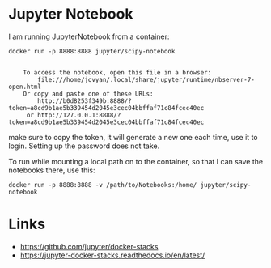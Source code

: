 # Jupyter Notebook

I am running JupyterNotebook from a container: 
```
docker run -p 8888:8888 jupyter/scipy-notebook


    To access the notebook, open this file in a browser:
        file:///home/jovyan/.local/share/jupyter/runtime/nbserver-7-open.html
    Or copy and paste one of these URLs:
        http://b0d8253f349b:8888/?token=a8cd9b1ae5b339454d2045e3cec04bbffaf71c84fcec40ec
     or http://127.0.0.1:8888/?token=a8cd9b1ae5b339454d2045e3cec04bbffaf71c84fcec40ec

```
make sure to copy the token, it will generate a new one each time, use it to login. Setting up the password does not take.

To run while mounting a local path on to the container, so that I can save the notebooks there, use this:

```
docker run -p 8888:8888 -v /path/to/Notebooks:/home/ jupyter/scipy-notebook
```

# Links
- https://github.com/jupyter/docker-stacks
- https://jupyter-docker-stacks.readthedocs.io/en/latest/
